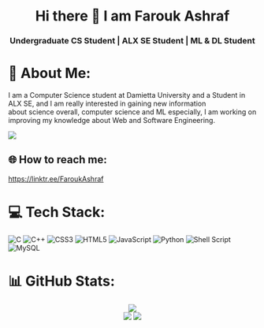 <h1 align="center">Hi there 👋 I am Farouk Ashraf</h1>
<h3 align="center">Undergraduate CS Student | ALX SE Student | ML & DL Student</h3>

# 💫 About Me:
I am a Computer Science student at Damietta University and a Student in ALX SE, and I am really interested in gaining new information <br>about science overall, computer science and ML especially, I am working on improving my knowledge about Web and Software Engineering.


[![](https://visitcount.itsvg.in/api?id=FaroukAshrafElshamy&icon=5&color=3)](https://visitcount.itsvg.in)
## 🌐 How to reach me:
https://linktr.ee/FaroukAshraf

# 💻 Tech Stack:
![C](https://img.shields.io/badge/c-%2300599C.svg?style=flat&logo=c&logoColor=white) ![C++](https://img.shields.io/badge/c++-%2300599C.svg?style=flat&logo=c%2B%2B&logoColor=white) ![CSS3](https://img.shields.io/badge/css3-%231572B6.svg?style=flat&logo=css3&logoColor=white) ![HTML5](https://img.shields.io/badge/html5-%23E34F26.svg?style=flat&logo=html5&logoColor=white) ![JavaScript](https://img.shields.io/badge/javascript-%23323330.svg?style=flat&logo=javascript&logoColor=%23F7DF1E) ![Python](https://img.shields.io/badge/python-3670A0?style=flat&logo=python&logoColor=ffdd54) ![Shell Script](https://img.shields.io/badge/shell_script-%23121011.svg?style=flat&logo=gnu-bash&logoColor=white) ![MySQL](https://img.shields.io/badge/mysql-%2300000f.svg?style=flat&logo=mysql&logoColor=white)
# 📊 GitHub Stats:



<div align="center">

![](https://github-readme-stats.vercel.app/api/top-langs/?username=FaroukAshrafElshamy&theme=gotham&hide_border=true)<br>
![](http://github-profile-summary-cards.vercel.app/api/cards/repos-per-language?username=Mohamed-Mostafaaa&theme=radical) ![](http://github-profile-summary-cards.vercel.app/api/cards/most-commit-language?username=Mohamed-Mostafaaa&theme=radical)
<br>
</div>
